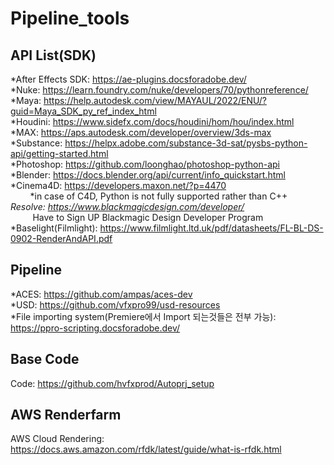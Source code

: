 # Pipeline_tools
## API List(SDK)

*After Effects SDK: <https://ae-plugins.docsforadobe.dev/><br>
*Nuke: <https://learn.foundry.com/nuke/developers/70/pythonreference/><br>
*Maya: <https://help.autodesk.com/view/MAYAUL/2022/ENU/?guid=Maya_SDK_py_ref_index_html><br>
*Houdini: <https://www.sidefx.com/docs/houdini/hom/hou/index.html><br>
*MAX: <https://aps.autodesk.com/developer/overview/3ds-max><br>
*Substance: <https://helpx.adobe.com/substance-3d-sat/pysbs-python-api/getting-started.html><br>
*Photoshop: <https://github.com/loonghao/photoshop-python-api><br>
*Blender: <https://docs.blender.org/api/current/info_quickstart.html><br>
*Cinema4D: <https://developers.maxon.net/?p=4470><br>
  &nbsp;&nbsp;&nbsp;&nbsp;&nbsp;&nbsp;&nbsp;&nbsp;*in case of C4D, Python is not fully supported rather than C++<br>
*Resolve: <https://www.blackmagicdesign.com/developer/><br>
  &nbsp;&nbsp;&nbsp;&nbsp;&nbsp;&nbsp;&nbsp;&nbsp;* Have to Sign UP Blackmagic Design Developer Program<br>
*Baselight(Filmlight): <https://www.filmlight.ltd.uk/pdf/datasheets/FL-BL-DS-0902-RenderAndAPI.pdf><br>

## Pipeline
*ACES: <https://github.com/ampas/aces-dev><br>
*USD: <https://github.com/vfxpro99/usd-resources><br>
*File importing system(Premiere에서 Import 되는것들은 전부 가능): <https://ppro-scripting.docsforadobe.dev/><br>

## Base Code
Code: <https://github.com/hvfxprod/Autoprj_setup>

## AWS Renderfarm 
AWS Cloud Rendering: <https://docs.aws.amazon.com/rfdk/latest/guide/what-is-rfdk.html>
